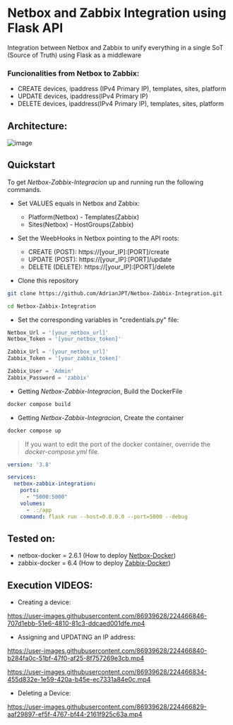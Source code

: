 # Netbox and Zabbix Integration using Flask API

[Netbox-Docker]:https://github.com/netbox-community/netbox-docker/tree/release
[Zabbix-Docker]:https://www.zabbix.com/documentation/current/en/manual/installation/containers#docker-compose

Integration between Netbox and Zabbix to unify everything in a single SoT (Source of Truth) using Flask as a middleware
### Funcionalities from Netbox to Zabbix:
- CREATE devices, ipaddress (IPv4 Primary IP), templates, sites, platform
- UPDATE devices, ipaddress(IPv4 Primary IP)
- DELETE devices, ipaddress(IPv4 Primary IP), templates, sites, platform

## Architecture:

![image](https://user-images.githubusercontent.com/86939628/224465296-abddcd6b-f1a6-4a51-90b1-c212dcd4d08f.png)

## Quickstart

To get _Netbox-Zabbix-Integracion_ up and running run the following commands.

* Set VALUES equals in Netbox and Zabbix: 
    - Platform(Netbox) - Templates(Zabbix)
    - Sites(Netbox) - HostGroups(Zabbix)

* Set the WeebHooks in Netbox pointing to the API roots:
    * CREATE (POST): https://[your_IP]:[PORT]/create
    * UPDATE (POST): https://[your_IP]:[PORT]/update
    * DELETE (DELETE): https://[your_IP]:[PORT]/delete

* Clone this repository
```bash
git clone https://github.com/AdrianJPT/Netbox-Zabbix-Integration.git

cd Netbox-Zabbix-Integration
```
* Set the corresponding variables in "credentials.py" file:
```python
Netbox_Url = '[your_netbox_url]'
Netbox_Token = '[your_netbox_token]'

Zabbix_Url = '[your_netbox_url]'
Zabbix_Token = '[your_zabbix_token]'

Zabbix_User = 'Admin'
Zabbix_Password = 'zabbix'
```

* Getting _Netbox-Zabbix-Integracion_, Build the DockerFile
```bash
docker compose build
```
* Getting _Netbox-Zabbix-Integracion_, Create the container
```bash
docker compose up
```

> If you want to edit the port of the docker container, override the _docker-compose.yml_ file.
```yml
version: '3.8'

services:
  netbox-zabbix-integration:
    ports:
      - "5000:5000"
    volumes:
      - .:/app
    command: flask run --host=0.0.0.0 --port=5000 --debug

```

## Tested on:
  - netbox-docker = 2.6.1 (How to deploy [Netbox-Docker])
  - zabbix-docker = 6.4 (How to deploy [Zabbix-Docker])

## Execution VIDEOS:
- Creating a device:

https://user-images.githubusercontent.com/86939628/224466846-707d1ebb-51e6-4810-81c3-ddcaed001dfe.mp4

- Assigning and UPDATING an IP address:

https://user-images.githubusercontent.com/86939628/224466840-b284fa0c-51bf-47f0-af25-8f757269e3cb.mp4


https://user-images.githubusercontent.com/86939628/224466834-455d832e-1e59-420a-b45e-ec7331a84e0c.mp4


- Deleting a Device:

https://user-images.githubusercontent.com/86939628/224466829-aaf29897-ef5f-4767-bf44-2161f925c63a.mp4




 

